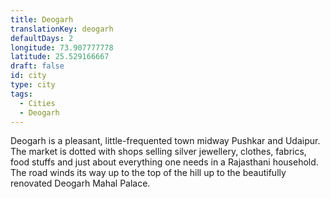 ```yaml
---
title: Deogarh
translationKey: deogarh
defaultDays: 2
longitude: 73.907777778
latitude: 25.529166667
draft: false
id: city
type: city
tags:
  - Cities
  - Deogarh
---
```

Deogarh is a pleasant, little-frequented town midway Pushkar and Udaipur. The market is dotted with shops selling silver jewellery, clothes, fabrics, food stuffs and just about everything one needs in a Rajasthani household. The road winds its way up to the top of the hill up to the beautifully renovated Deogarh Mahal Palace.